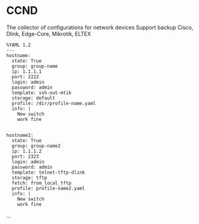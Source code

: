 # CCND
The collector of configurations for network devices
Support backup Cisco, Dlink, Edge-Core, Mikrotik, ELTEX

    %YAML 1.2
    ---
    hostname:
      state: True
      group: group-name
      ip: 1.1.1.1
      port: 2222
      login: admin
      password: admin
      template: ssh-out-mtik
      storage: default
      profile: /dir/profile-name.yaml
      info: |
        New switch
        work fine
      
      
    hostname2:
      state: True
      group: group-name2
      ip: 1.1.1.2
      port: 2323
      login: admin
      password: admin
      template: telnet-tftp-dlink
      storage: tftp
      fetch: from_local_tftp
      profile: profile-name2.yaml
      info: |
        New switch
        work fine
      
      
...

